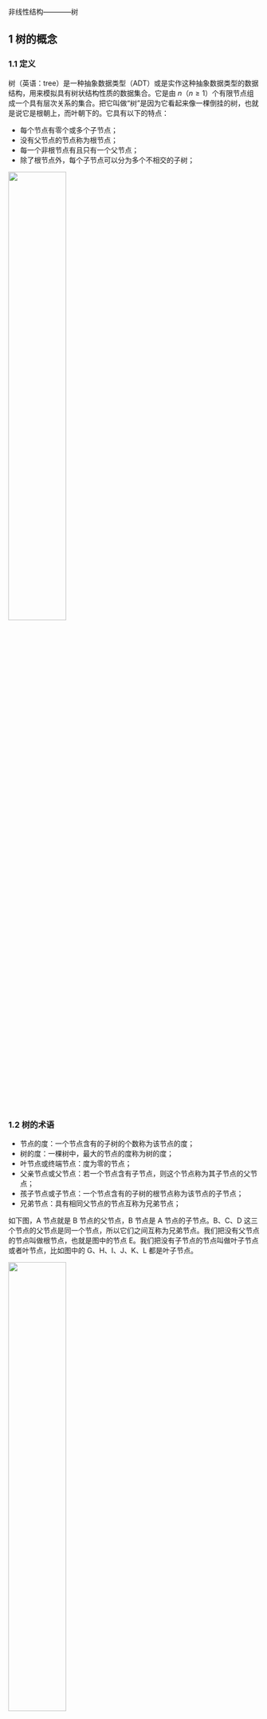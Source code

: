 非线性结构————树
## 1 树的概念
### 1.1 定义
树（英语：tree）是一种抽象数据类型（ADT）或是实作这种抽象数据类型的数据结构，用来模拟具有树状结构性质的数据集合。它是由 $n$（$n\geq 1$）个有限节点组成一个具有层次关系的集合。把它叫做“树”是因为它看起来像一棵倒挂的树，也就是说它是根朝上，而叶朝下的。它具有以下的特点：
- 每个节点有零个或多个子节点；
- 没有父节点的节点称为根节点；
- 每一个非根节点有且只有一个父节点；
- 除了根节点外，每个子节点可以分为多个不相交的子树；

<img src ="https://img-blog.csdnimg.cn/d20a43960d7d422190f27012c9bf4536.png#pic_center" width = 48%>

### 1.2 树的术语
- 节点的度：一个节点含有的子树的个数称为该节点的度；
- 树的度：一棵树中，最大的节点的度称为树的度；
- 叶节点或终端节点：度为零的节点；
- 父亲节点或父节点：若一个节点含有子节点，则这个节点称为其子节点的父节点；
- 孩子节点或子节点：一个节点含有的子树的根节点称为该节点的子节点；
- 兄弟节点：具有相同父节点的节点互称为兄弟节点；

如下图，A 节点就是 B 节点的父节点，B 节点是 A 节点的子节点。B、C、D 这三个节点的父节点是同一个节点，所以它们之间互称为兄弟节点。我们把没有父节点的节点叫做根节点，也就是图中的节点 E。我们把没有子节点的节点叫做叶子节点或者叶节点，比如图中的 G、H、I、J、K、L 都是叶子节点。

<img src ="https://img-blog.csdnimg.cn/431333176934482dbf81cb1efead8663.png#pic_center" width = 48%>

- 节点的层次：从根开始定义起，根为第1层，根的子节点为第2层，以此类推；
- 树的高度或深度：树中节点的最大层次；
- 堂兄弟节点：父节点在同一层的节点互为堂兄弟；
- 节点的祖先：从根到该节点所经分支上的所有节点；
- 子孙：以某节点为根的子树中任一节点都称为该节点的子孙；
- 森林：由 $m$（$m\geq 0$）棵互不相交的树的集合称为森林。

<img src ="https://img-blog.csdnimg.cn/4a0c2172395b4a1a883cd70f3a5d48ee.png#pic_center" width = 48%>

- 深度：对于任意节点n, n 的深度为从根到 n 的唯一路径长，根的深度为0；
- 高度：对于任意节点n, n的高度为从 n 到一片树叶的最长路径长，所有树叶的高度为 0；
- 结点的层次：规定根结点在1层，其它任一结点的层数是其父结点的层数加1
- 树的深度：树中所有结点中的最大层次是这棵树的深度
- 路径和路径长度：从结点n1到nk的路径为一个结点序列 $n_1, n_2, \cdots, n_k, n_i$ 是 $n_{i+1}$ 的父结点。路径所包含边的个数为路径的长度。

### 1.3 树的种类
- 无序树：树中任意节点的子节点之间没有顺序关系，这种树称为无序树，也称为自由树；
- 有序树：树中任意节点的子节点之间有顺序关系，这种树称为有序树；
  - 二叉树：每个节点最多含有两个子树的树称为二叉树；
      - 完全二叉树：对于一颗二叉树，假设其深度为d(d>1)。除了第d层外，其它各层的节点数目均已达最大值，且第d层所有节点从左向右连续地紧密排列，这样的二叉树被称为完全二叉树，其中满二叉树的定义是所有叶节点都在最底层的完全二叉树;
      - 平衡二叉树（AVL树）：当且仅当任何节点的两棵子树的高度差不大于1的二叉树；
      - 排序二叉树（二叉查找树（英语：Binary Search Tree），也称二叉搜索树、有序二叉树）；
  - 霍夫曼树（用于信息编码）：带权路径最短的二叉树称为哈夫曼树或最优二叉树；
  - B树：一种对读写操作进行优化的自平衡的二叉查找树，能够保持数据有序，拥有多余两个子树。

#### 1.4 树的存储和表示

**1. 链式存储法**

一种基于指针或者引用的二叉链式存储法，每个节点有三个字段，其中一个存储数据，另外两个是指向左右子节点的指针。我们只要拎住根节点，就可以通过左右子节点的指针，把整棵树都串起来。这种存储方式我们比较常用。大部分二叉树代码都是通过这种结构来实现的。结构如下图：

<img src ="https://img-blog.csdnimg.cn/435ac08c2f6940a28e8fee81e660e959.png#pic_center" width = 48%>


**2. 顺序存储法**

顺序存储：将数据结构存储在固定的数组中，然在遍历速度上有一定的优势，但因所占空间比较大，是非主流二叉树。我们把根节点存储在下标 i = 1 的位置，那左子节点存储在下标 2 * i = 2 的位置，右子节点存储在 2 * i + 1 = 3 的位置。以此类推，B 节点的左子节点存储在 2 * i = 2 * 2 = 4 的位置，右子节点存储在 2 * i + 1 = 2 * 2 + 1 = 5 的位置。即如果节点 X 存储在数组中下标为 i 的位置，下标为 2 * i 的位置存储的就是左子节点，下标为 2 * i + 1 的位置存储的就是右子节点。

<img src ="https://img-blog.csdnimg.cn/c66bf7536a684e90b3a94513067a9ccc.png#pic_center" width = 48%>

不过上图是一颗完全二叉树，所以数组仅仅浪费了下标为0的存储位置，如果是非完全二叉树，则可能会浪费比较多的数组内存空间。所以当要存储的树是一颗完全二叉树时，数组才是最合适的选择。所以，二叉树通常以链式存储。

## 2 二叉树

二叉树是每个节点最多有两个子树的树结构。通常子树被称作“左子树”(left subtree)和“右子树”(right subtree)。

### 2.1 二叉树的性质

**1.层结点**

在二叉树的第 $i$ 层上最多有 $2^{i-1}$ 个结点(i>=1)

**2.总结点**

深度为 $k$ 的二叉树最多有 $2^{k}-1$ 个结点(k>=1)

**3.深度**

具有 $n$ 个结点的完全二叉树的深度为 $\lfloor \log_{2}n \rfloor+1$

**4. 结点数**

对于任意一棵二叉树，度为 0 的结点数等于度为 2 的结点数 +1。

**5. 孩子结点**

对完全二叉树，若从上至下、从左至右编号，则编号为 $i$ 的结点，其左孩子编号必为 $2i$，其右孩子编号必为 $2i＋1$ ；其双亲的编号必为i/2（i＝1 时为根，除外）

> 完全二叉树————若设二叉树的高度为$h$，除第 $h$ 层外，其它各层 $(1~h-1)$ 的结点数都达到最大个数，第 $h$ 层有叶子结点，并且叶子结点都是从左到右依次排布，这就是完全二叉树。

<img src ="https://img-blog.csdnimg.cn/d3b40212d019401896367fcef3432c4f.jpeg#pic_center" width = 48%>

> 满二叉树——除了叶结点外每一个结点都有左右子叶且叶子结点都处在最底层的二叉树。

<img src ="https://img-blog.csdnimg.cn/980756af95ce485e91522f45d0622afa.jpeg#pic_center" width = 48%>

### 2.2 二叉树的实现

**1. 列表实现**

```python
#! /user/bin/env python3
# -*- coding:utf-8 -*-
"""
@author: CarpeDiem
@date: 23/2/27
@version: 0.1
@description: 树的列表实现
"""

def binary_tree(r):
    return [r, [], []]

def insert_left(root, new_branch):
    t = root.pop(1)     # 取出左子树
    if len(t) > 1:      # 左子树已存在
        root.insert(1, [new_branch, t, []])
    else:
        root.insert(1, [new_branch, [], []])
    return root

def insert_right(root, new_branch):
    t = root.pop(2)     # 取出右子树
    if len(t) > 1:      # 右子树已存在
        root.insert(2, [new_branch, [], t])
    else:
        root.insert(2, [new_branch, [], []])
    return root
    
def get_root_val(root):
    return root[0]

def set_root_val(root, new_val):
    root[0] = new_val

def get_left_child(root):
    return root[1]

def get_right_child(root):
    return root[2]

r = binary_tree(3)
insert_left(r, 4)
insert_left(r, 5)
insert_right(r, 6)
insert_right(r, 7)
print(r)
l = get_left_child(r)
print(l)
set_root_val(l, 9)
print(r)
insert_left(l, 11)
print(r)
print(get_right_child(get_right_child(r)))
```

**2. 链表实现**

```python
class BinaryTree:
    def __init__(self, root_obj):
        self.key = root_obj
        self.left_child = None
        self.right_child = None

    def insert_left(self, new_node):
        if self.left_child == None:
            self.left_child = BinaryTree(new_node)
        else:
            t = BinaryTree(new_node)
            t.left_child = self.left_child
            self.left_child = t

    def insert_right(self, new_node):
        if self.right_child == None:
            self.right_child = BinaryTree(new_node)
        else:
            t = BinaryTree(new_node)
            t.right_child = self.right_child
            self.right_child = t

    def get_right_child(self):
        return self.right_child

    def get_left_child(self):
        return self.left_child

    def set_root_val(self, obj):
        self.key = obj

    def get_root_val(self):
        return self.key
```

### 2.3 二叉树的遍历

下面以LeetCode为例，如下：

```python
class TreeNode:
    def __init__(self, value):
        self.value = value
        self.left = None
        self.right = None
```

#### 2.3.1 前序遍历

<img src ="https://img-blog.csdnimg.cn/ac5af9257cd54b67ad5fb11de2a599a1.webp#pic_center" width = 48%>


- 遍历顺序：根结点->左子树->右子树
- 动态图解：和上面的动态图一样，先序遍历就像一个小人从根结点开始，围绕二叉树的外圈开始跑（遇到缝隙就钻进去），按照跑的顺序，依次输出序列

**1. 递归遍历**


```python
class Solution:
    def preorderTraversal(self, root: Optional[TreeNode]) -> List[int]:
        # 递归实现
        self.result = []                # 使用布局变量存储结果
        self.traverse(root)
        return self.result
    
    def traversal(self, root):
        if not root: return
        self.result.append(root.val)    # 前序
        self.traverse(root.left)        # 左
        self.traverse(root.right)       # 右
```

**2. 迭代遍历**

前序遍历是中左右，每次先处理的是中间节点，那么先将根节点放入栈中，然后将右孩子加入栈，再加入左孩子。

为什么要先加入 右孩子，再加入左孩子呢？ 因为这样出栈的时候才是中左右的顺序。

<img src ="https://img-blog.csdnimg.cn/c5c3f9057ca94ce2a587ac70d75c71a6.gif#pic_center" width = 64%>

```python
class Solution:
    def preorderTraversal(self, root: Optional[TreeNode]) -> List[int]:
        # 迭代法
        if not root: return []
        stack = [root]
        result = []
        while stack:
            node = stack.pop()
            result.append(node.val)         # 中结点先处理
            if node.right:
                stack.append(node.right)    # 右子树先入栈
            if node.left:
                stack.append(node.left)     # 左子树先入栈
        return result
```

#### 2.3.2 中序遍历

<img src ="https://img-blog.csdnimg.cn/1dc89d79090447f38a7cde9087ea81f0.webp#pic_center" width = 48%>

- 遍历顺序：左子树->根结点->右子树
- 动态图解：中序遍历就像投影仪一样，将二叉树从最左侧到最右侧依次投影到同一水平线上面，得到的从左到右的相关序列就是二叉树的中序遍历

**1. 递归遍历**

```python
class Solution:
    def inorderTraversal(self, root: Optional[TreeNode]) -> List[int]:
        self.result = []
        self.traversal(root)
        return self.result
    
    def traversal(self, root: Optional[TreeNode]):
        if not root: return 
        self.traversal(root.left)               # 前
        self.result.append(root.val)            # 中
        self.traversal(root.right)              # 后
```


**2. 顺序遍历**

分析一下为什么前面写的前序遍历的代码，不能和中序遍历通用呢，因为前序遍历的顺序是中左右，先访问的元素是中间节点，要处理的元素也是中间节点，所以刚刚才能写出相对简洁的代码，因为要访问的元素和要处理的元素顺序是一致的，都是中间节点。

那么再看看中序遍历，中序遍历是左中右，先访问的是二叉树顶部的节点，然后一层一层向下访问，直到到达树左面的最底部，再开始处理节点（也就是在把节点的数值放进result数组中），这就造成了处理顺序和访问顺序是不一致的。

那么在使用迭代法写中序遍历，就需要借用指针的遍历来帮助访问节点，栈则用来处理节点上的元素。

<img src ="https://img-blog.csdnimg.cn/c2a71a2b489244ab8c1d338ad481b62c.gif#pic_center" width = 64%>

```python
class Solution:
    def inorderTraversal(self, root: Optional[TreeNode]) -> List[int]:
        if not root: return []
        stack = []                      # 不能提前将root结点加入stack中
        result = []
        cur = root
        while cur or stack:         
            if cur:                     # 先迭代访问最底层的左子树结点
                stack.append(cur)
                cur = cur.left
            else:                       # 到达最左节点后处理栈顶结点
                cur = stack.pop()
                result.append(cur.val)
                cur = cur.right         # 取栈顶元素右节点
        return result
```



#### 2.3.3 后序遍历

<img src ="https://img-blog.csdnimg.cn/2582aba782e549bea397d06e094f2171.webp#pic_center" width = 48%>

- 遍历顺序：左子树->右子树->根结点
- 动态图解： 后序遍历也是按照先序遍历的顺序输出，不过后序遍历就像剪葡萄，只能一个个剪，不能让超过1个的葡萄一起掉下来，那就错了。例如上图中的 B，剪去 B 后面的 D、E、H、I、J 都会掉下来，而 H 剪去只会掉下 H，规律就是这个规律

**1. 递归遍历**


```python
class Solution:
    def postorderTraversal(self, root: Optional[TreeNode]) -> List[int]:
        self.result = []
        self.traversal(root)
        return self.result

    def traversal(self, root: Optional[TreeNode])-> List[int]:
        if not root: return
        self.traversal(root.left)               # 左
        self.traversal(root.right)              # 右
        self.result.append(root.val)            # 中
```



**2. 顺序遍历**

先序遍历是中左右，后续遍历是左右中，那么我们只需要调整一下先序遍历的代码顺序，就变成中右左的遍历顺序，然后在反转result数组，输出的结果顺序就是左右中了，如下图：

<img src ="https://img-blog.csdnimg.cn/86f4c5c6d33c4c6a85bfd7766b556481.png#pic_center" width = 64%>

```python
class Solution:
    def postorderTraversal(self, root: Optional[TreeNode]) -> List[int]:
        # 迭代遍历
        if not root: return []
        stack = [root]
        result = []
        while stack:
            node = stack.pop()
            result.append(node.val)                     # 中结点先处理
            if node.left: stack.append(node.left)       # 左子树先入栈
            if node.right: stack.append(node.right)     # 右子树后入栈
        return result[::-1]                             # 将最终数组反转
```

#### 2.3.4 层序遍历

层序遍历一个二叉树。就是从左到右一层一层的去遍历二叉树。这种遍历的方式和我们之前讲过的都不太一样。

需要借用一个辅助数据结构即队列来实现，队列先进先出，符合一层一层遍历的逻辑，而用栈先进后出适合模拟深度优先遍历也就是递归的逻辑。

而这种层序遍历方式就是图论中的广度优先遍历，只不过我们应用在二叉树上。

使用队列实现二叉树广度优先遍历，动画如下：

<img src ="https://img-blog.csdnimg.cn/efcf191da696427e897166f1053da6cc.gif#pic_center" width = 64%>

**1. 迭代法**

```python
from collections import deque
class Solution:
        # 二叉树层序遍历迭代解法
        if not root: return []
        results = []
        if not root: return result
        que = deque([root])
        while que:
            size = len(que)
            result = []
            for _ in range(size):       # 这里一定要使用固定大小size，不要使用len(que)，因为len(que)是不断变化的
                cur = que.popleft()
                result.append(cur.val)
                if cur.left:
                    que.append(cur.left)
                if cur.right:
                    que.append(cur.right)
            results.append(result)
        return results
```

**2. 递归法**

```python
from collections import deque
class Solution:
    # 递归法
    def levelOrder(self, root: Optional[TreeNode]) -> List[List[int]]:
        self.res = []
        self.helper(root, 0)
        return self.res

    def helper(self, root: Optional[TreeNode], depth) -> Optional:
        if not root: return []
        if len(self.res) == depth: self.res.append([])
        self.res[depth].append(root.val)
        if root.left: self.helper(root.left, depth+1)
        if root.right: self.helper(root.right, depth+1)
```



______

## 参考
- 树结构详解：[http://c.biancheng.net/data_structure/tree/](http://c.biancheng.net/data_structure/tree/)
- 树和二叉树全面总结：[https://juejin.cn/post/7065513748789723150](https://juejin.cn/post/7065513748789723150)
- 数据结构与算法————二叉树：[https://www.cnblogs.com/jasonbourne3/p/17143620.html](https://www.cnblogs.com/jasonbourne3/p/17143620.html)
- 二叉树入门和刷题：[https://zhuanlan.zhihu.com/p/136758152](https://zhuanlan.zhihu.com/p/136758152)